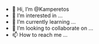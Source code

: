- 👋 Hi, I’m @Kamperetos
- 👀 I’m interested in ...
- 🌱 I’m currently learning ...
- 💞️ I’m looking to collaborate on ...
- 📫 How to reach me ...

<!---
Kamperetos/Kamperetos is a ✨ special ✨ repository because its `README.md` (this file) appears on your GitHub profile.
You can click the Preview link to take a look at your changes.
--->
